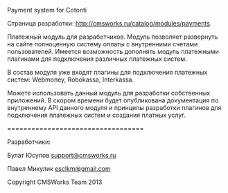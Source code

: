 Payment system for Cotonti

Страница разработки: http://cmsworks.ru/catalog/modules/payments


Платежный модуль для разработчиков. Модуль позволяет развернуть на сайте полноценную систему оплаты с внутренними счетами пользователей. Имеется возможность дополнять модуль платежными плагинами для подключения различных платежных систем.

В состав модуля уже входят плагины для подключения платежных систем: Webmoney, Robokassa, Interkassa.

Можете использовать данный модуль для разработки собственных приложений. В скором времени будет опубликована документация по внутреннему API данного модуля и принципы разработки плагинов для подключения платежных систем и создания платных услуг.

==================================


Разработчики:

Булат Юсупов support@cmsworks.ru

Павел Микулик esclkm@gmail.com

Copyright CMSWorks Team 2013
